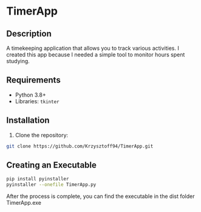 # TimerApp

## Description
A timekeeping application that allows you to track various activities.
I created this app because I needed a simple tool to monitor hours spent studying.

## Requirements
- Python 3.8+
- Libraries: `tkinter`

## Installation
1. Clone the repository:
```bash
git clone https://github.com/Krzysztoff94/TimerApp.git
```
## Creating an Executable
```bash
pip install pyinstaller
pyinstaller --onefile TimerApp.py
```
After the process is complete, you can find the executable in the dist folder TimerApp.exe
